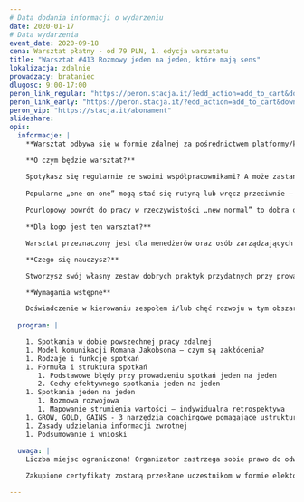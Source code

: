 ```yaml
---
# Data dodania informacji o wydarzeniu
date: 2020-01-17
# Data wydarzenia
event_date: 2020-09-18
cena: Warsztat płatny - od 79 PLN, 1. edycja warsztatu
title: "Warsztat #413 Rozmowy jeden na jeden, które mają sens"
lokalizacja: zdalnie
prowadzacy: brataniec
dlugosc: 9:00-17:00
peron_link_regular: "https://peron.stacja.it/?edd_action=add_to_cart&download_id=2772&edd_options[price_id]=1"
peron_link_early: "https://peron.stacja.it/?edd_action=add_to_cart&download_id=2772&edd_options[price_id]=2"
peron_vip: "https://stacja.it/abonament"
slideshare:
opis:
  informacje: |
    **Warsztat odbywa się w formie zdalnej za pośrednictwem platformy/komunikatora online, z wykorzystaniem dźwięku, obrazu z kamery, udostępniania ekranu komputera prowadzącego i uczestników.** 

    **O czym będzie warsztat?** 

    Spotykasz się regularnie ze swoimi współpracownikami? A może zastanawiasz się, czy spotkania indywidualne mają sens, zwłaszcza, że większość z nas pracuje zdalnie? O czym rozmawiać? 
    
    Popularne „one-on-one” mogą stać się rutyną lub wręcz przeciwnie – służyć budowaniu relacji, wzajemnego zaufania i wspierać rozwój. Jak wykorzystać ten czas, aby przynosił wartość obu stronom?
    
    Pourlopowy powrót do pracy w rzeczywistości „new normal” to dobra okazja, by pochylić się nad tematem indywidualnych spotkań z pracownikami, zrewidować dotychczasowe zasady i wprowadzić nowe
    
    **Dla kogo jest ten warsztat?**

    Warsztat przeznaczony jest dla menedżerów oraz osób zarządzających zespołami, które chcą nie tylko monitorować postęp pracy, ale przede wszystkim budować ze współpracownikami relacje oparte na wzajemnym zaufaniu, wspierać ich w rozwoju i usamodzielniać.

    **Czego się nauczysz?**

    Stworzysz swój własny zestaw dobrych praktyk przydatnych przy prowadzeniu spotkań 1:1. Dowiesz się, jak prowadzić rozmowę rozwojową oraz indywidualną retrospektywę. Poznasz też trzy narzędzia coachingowe, które pomagają ustrukturyzować rozmowę rozwojową z pracownikiem.

    **Wymagania wstępne**

    Doświadczenie w kierowaniu zespołem i/lub chęć rozwoju w tym obszarze.
    
  program: |

    1. Spotkania w dobie powszechnej pracy zdalnej
    1. Model komunikacji Romana Jakobsona – czym są zakłócenia?
    1. Rodzaje i funkcje spotkań
    1. Formuła i struktura spotkań
       1. Podstawowe błędy przy prowadzeniu spotkań jeden na jeden
       2. Cechy efektywnego spotkania jeden na jeden   
    1. Spotkania jeden na jeden
       1. Rozmowa rozwojowa
       1. Mapowanie strumienia wartości – indywidualna retrospektywa
    1. GROW, GOLD, GAINS - 3 narzędzia coachingowe pomagające ustrukturyzować rozmowę
    1. Zasady udzielania informacji zwrotnej
    1. Podsumowanie i wnioski
    
  uwaga: |
    Liczba miejsc ograniczona! Organizator zastrzega sobie prawo do odwołania wydarzenia w przypadku niezgłoszenia się minimalnej liczby uczestników.

    Zakupione certyfikaty zostaną przesłane uczestnikom w formie elektoronicznej po warsztacie. Jeśli chcesz otrzymać zakupiony certyfikat w formie papierowej, zgłoś to mailowo na adres kontakt@stacja.it. 

---
```

